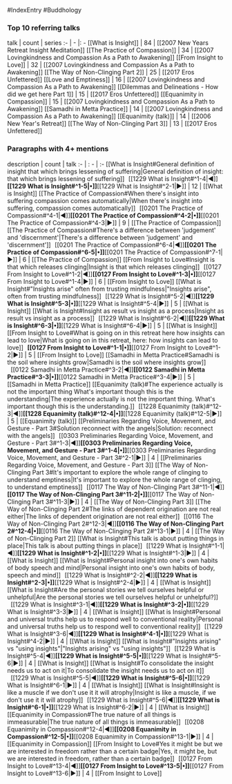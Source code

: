 #IndexEntry #Buddhology

### Top 10 referring talks
talk | count | series
:- | - |: -
[[What is Insight]] | 84 | [[2007 New Years Retreat Insight Meditation]]
[[The Practice of Compassion]] | 34 | [[2007 Lovingkindness and Compassion As a Path to Awakening]]
[[From Insight to Love]] | 32 | [[2007 Lovingkindness and Compassion As a Path to Awakening]]
[[The Way of Non-Clinging Part 2]] | 25 | [[2017 Eros Unfettered]]
[[Love and Emptiness]] | 16 | [[2007 Lovingkindness and Compassion As a Path to Awakening]]
[[Dilemmas and Delineations - How did we get here Part 1]] | 15 | [[2017 Eros Unfettered]]
[[Equanimity in Compassion]] | 15 | [[2007 Lovingkindness and Compassion As a Path to Awakening]]
[[Samadhi in Metta Practice]] | 14 | [[2007 Lovingkindness and Compassion As a Path to Awakening]]
[[Equanimity (talk)]] | 14 | [[2006 New Year's Retreat]]
[[The Way of Non-Clinging Part 3]] | 13 | [[2017 Eros Unfettered]]

### Paragraphs with 4+ mentions
description | count | talk
:- | : - | :-
[[What is Insight#General definition of insight that which brings lessening of suffering\|General definition of insight: that which brings lessening of suffering]] &nbsp;&nbsp;[[1229 What is Insight#^1-4\|◀]]**[[1229 What is Insight#^1-5\|•]]**[[1229 What is Insight#^2-1\|▶]] | 12 | [[What is Insight]]
[[The Practice of Compassion#When there's insight into suffering compassion comes automatically\|When there's insight into suffering, compassion comes automatically]] &nbsp;&nbsp;[[0201 The Practice of Compassion#^4-1\|◀]]**[[0201 The Practice of Compassion#^4-2\|•]]**[[0201 The Practice of Compassion#^4-3\|▶]] | 9 | [[The Practice of Compassion]]
[[The Practice of Compassion#There's a difference between 'judgement' and 'discernment'\|There's a difference between 'judgement' and 'discernment']] &nbsp;&nbsp;[[0201 The Practice of Compassion#^6-4\|◀]]**[[0201 The Practice of Compassion#^6-5\|•]]**[[0201 The Practice of Compassion#^7-1\|▶]] | 6 | [[The Practice of Compassion]]
[[From Insight to Love#Insight is that which releases clinging\|Insight is that which releases clinging]] &nbsp;&nbsp;[[0127 From Insight to Love#^1-2\|◀]]**[[0127 From Insight to Love#^1-3\|•]]**[[0127 From Insight to Love#^1-4\|▶]] | 6 | [[From Insight to Love]]
[[What is Insight#"Insights arise" often from trusting mindfulness\|"Insights arise", often from trusting mindfulness]] &nbsp;&nbsp;[[1229 What is Insight#^5-2\|◀]]**[[1229 What is Insight#^5-3\|•]]**[[1229 What is Insight#^5-4\|▶]] | 5 | [[What is Insight]]
[[What is Insight#Insight as result vs insight as a process\|Insight as result vs insight as a process]] &nbsp;&nbsp;[[1229 What is Insight#^6-2\|◀]]**[[1229 What is Insight#^6-3\|•]]**[[1229 What is Insight#^6-4\|▶]] | 5 | [[What is Insight]]
[[From Insight to Love#What is going on in this retreat here how insights can lead to love\|What is going on in this retreat, here: how insights can lead to love]] &nbsp;&nbsp;**[[0127 From Insight to Love#^1-1\|•]]**[[0127 From Insight to Love#^1-2\|▶]] | 5 | [[From Insight to Love]]
[[Samadhi in Metta Practice#Samadhi is the soil where insights grow\|Samadhi is the soil where insights grow]] &nbsp;&nbsp;[[0122 Samadhi in Metta Practice#^3-2\|◀]]**[[0122 Samadhi in Metta Practice#^3-3\|•]]**[[0122 Samadhi in Metta Practice#^3-4\|▶]] | 5 | [[Samadhi in Metta Practice]]
[[Equanimity (talk)#The experience actually is not the important thing What's important though this is the understanding\|The experience actually is not the important thing. What's important though this is the understanding.]] &nbsp;&nbsp;[[1228 Equanimity (talk)#^12-3\|◀]]**[[1228 Equanimity (talk)#^12-4\|•]]**[[1228 Equanimity (talk)#^12-5\|▶]] | 5 | [[Equanimity (talk)]]
[[Preliminaries Regarding Voice, Movement, and Gesture - Part 3#Solution reconnect with the angels\|Solution: reconnect with the angels]] &nbsp;&nbsp;[[0303 Preliminaries Regarding Voice, Movement, and Gesture - Part 3#^1-3\|◀]]**[[0303 Preliminaries Regarding Voice, Movement, and Gesture - Part 3#^1-4\|•]]**[[0303 Preliminaries Regarding Voice, Movement, and Gesture - Part 3#^2-1\|▶]] | 4 | [[Preliminaries Regarding Voice, Movement, and Gesture - Part 3]]
[[The Way of Non-Clinging Part 3#It's important to explore the whole range of clinging to understand emptiness\|It's important to explore the whole range of clinging, to understand emptiness]] &nbsp;&nbsp;[[0117 The Way of Non-Clinging Part 3#^11-1\|◀]]**[[0117 The Way of Non-Clinging Part 3#^11-2\|•]]**[[0117 The Way of Non-Clinging Part 3#^11-3\|▶]] | 4 | [[The Way of Non-Clinging Part 3]]
[[The Way of Non-Clinging Part 2#The links of dependent origination are not real either\|The links of dependent origination are not real either]] &nbsp;&nbsp;[[0116 The Way of Non-Clinging Part 2#^12-3\|◀]]**[[0116 The Way of Non-Clinging Part 2#^12-4\|•]]**[[0116 The Way of Non-Clinging Part 2#^13-1\|▶]] | 4 | [[The Way of Non-Clinging Part 2]]
[[What is Insight#This talk is about putting things in place\|This talk is about putting things in place]] &nbsp;&nbsp;[[1229 What is Insight#^1-1\|◀]]**[[1229 What is Insight#^1-2\|•]]**[[1229 What is Insight#^1-3\|▶]] | 4 | [[What is Insight]]
[[What is Insight#Personal insight into one's own habits of body speech and mind\|Personal insight into one's own habits of body, speech and mind]] &nbsp;&nbsp;[[1229 What is Insight#^2-2\|◀]]**[[1229 What is Insight#^2-3\|•]]**[[1229 What is Insight#^2-4\|▶]] | 4 | [[What is Insight]]
[[What is Insight#Are the personal stories we tell ourselves helpful or unhelpful\|Are the personal stories we tell ourselves helpful or unhelpful?]] &nbsp;&nbsp;[[1229 What is Insight#^3-1\|◀]]**[[1229 What is Insight#^3-2\|•]]**[[1229 What is Insight#^3-3\|▶]] | 4 | [[What is Insight]]
[[What is Insight#Personal and universal truths help us to respond well to conventional reality\|Personal and universal truths help us to respond well to conventional reality]] &nbsp;&nbsp;[[1229 What is Insight#^3-6\|◀]]**[[1229 What is Insight#^4-1\|•]]**[[1229 What is Insight#^4-2\|▶]] | 4 | [[What is Insight]]
[[What is Insight#"Insights arising" vs "using insights"\|"Insights arising" vs "using insights"]] &nbsp;&nbsp;[[1229 What is Insight#^5-4\|◀]]**[[1229 What is Insight#^5-5\|•]]**[[1229 What is Insight#^5-6\|▶]] | 4 | [[What is Insight]]
[[What is Insight#To consolidate the insight needs us to act on it\|To consolidate the insight needs us to act on it]] &nbsp;&nbsp;[[1229 What is Insight#^5-5\|◀]]**[[1229 What is Insight#^5-6\|•]]**[[1229 What is Insight#^6-1\|▶]] | 4 | [[What is Insight]]
[[What is Insight#Insight is like a muscle if we don't use it it will atrophy\|Insight is like a muscle, if we don't use it it will atrophy]] &nbsp;&nbsp;[[1229 What is Insight#^5-6\|◀]]**[[1229 What is Insight#^6-1\|•]]**[[1229 What is Insight#^6-2\|▶]] | 4 | [[What is Insight]]
[[Equanimity in Compassion#The true nature of all things is immeasurable\|The true nature of all things is immeasurable]] &nbsp;&nbsp;[[0208 Equanimity in Compassion#^12-4\|◀]]**[[0208 Equanimity in Compassion#^12-5\|•]]**[[0208 Equanimity in Compassion#^13-1\|▶]] | 4 | [[Equanimity in Compassion]]
[[From Insight to Love#Yes it might be but we are interested in freedom rather than a certain badge\|Yes, it might be, but we are interested in freedom, rather than a certain badge]] &nbsp;&nbsp;[[0127 From Insight to Love#^13-4\|◀]]**[[0127 From Insight to Love#^13-5\|•]]**[[0127 From Insight to Love#^13-6\|▶]] | 4 | [[From Insight to Love]]

